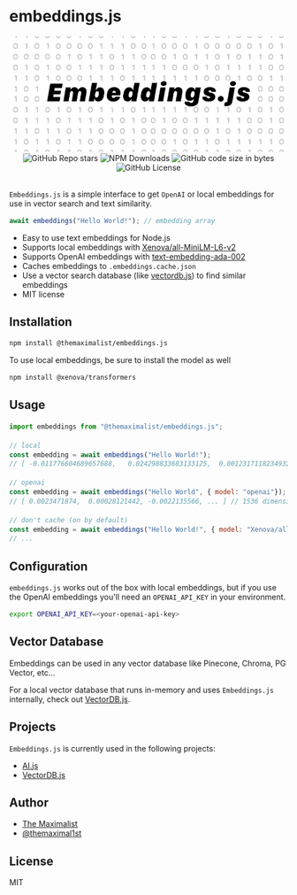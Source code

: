 # embeddings.js

<img src="logo.png" />

<div class="badges" style="text-align: center; margin-top: 0px;">
<img alt="GitHub Repo stars" src="https://img.shields.io/github/stars/themaximal1st/embeddings.js">
<img alt="NPM Downloads" src="https://img.shields.io/npm/dt/%40themaximalist%2Fembeddings.js">
<img alt="GitHub code size in bytes" src="https://img.shields.io/github/languages/code-size/themaximal1st/embeddings.js">
<img alt="GitHub License" src="https://img.shields.io/github/license/themaximal1st/embeddings.js">
</div>
<br />

`Embeddings.js` is a simple interface to get `OpenAI` or local embeddings for use in vector search and text similarity.

```javascript
await embeddings("Hello World!"); // embedding array
```

-   Easy to use text embeddings for Node.js
-   Supports local embeddings with [Xenova/all-MiniLM-L6-v2](https://huggingface.co/Xenova/all-MiniLM-L6-v2)
-   Supports OpenAI embeddings with [text-embedding-ada-002](https://platform.openai.com/docs/guides/embeddings/how-to-get-embeddings)
-   Caches embeddings to `.embeddings.cache.json`
-   Use a vector search database (like [vectordb.js](https://github.com/themaximal1st/vectordb.js)) to find similar embeddings
-   MIT license



## Installation

```bash
npm install @themaximalist/embeddings.js
```

To use local embeddings, be sure to install the model as well

```bash
npm install @xenova/transformers
```



## Usage

```javascript
import embeddings from "@themaximalist/embeddings.js";

// local
const embedding = await embeddings("Hello World!");
// [ -0.011776604689657688,   0.024298833683133125,  0.0012317118234932423, ... ] // 384 dimension embedding array

// openai
const embedding = await embeddings("Hello World", { model: "openai"});
// [ 0.0023471874,  0.00028121442, -0.0022135566, ... ] // 1536 dimension embedding array

// don't cache (on by default)
const embedding = await embeddings("Hello World!", { model: "Xenova/all-MiniLM-L6-v2", cache: false});
// ...
```



## Configuration

`embeddings.js` works out of the box with local embeddings, but if you use the OpenAI embeddings you'll need an `OPENAI_API_KEY` in your environment.

```bash
export OPENAI_API_KEY=<your-openai-api-key>
```



## Vector Database

Embeddings can be used in any vector database like Pinecone, Chroma, PG Vector, etc...

For a local vector database that runs in-memory and uses `Embeddings.js` internally, check out [VectorDB.js](https://vectordbjs.themaximalist.com).



## Projects

`Embeddings.js` is currently used in the following projects:

-   [AI.js](https://aijs.themaximalist.com)
-   [VectorDB.js](https://vectordbjs.themaximalist.com)




## Author

-   [The Maximalist](https://themaximalist.com/)
-   [@themaximal1st](https://twitter.com/themaximal1st)



## License

MIT
